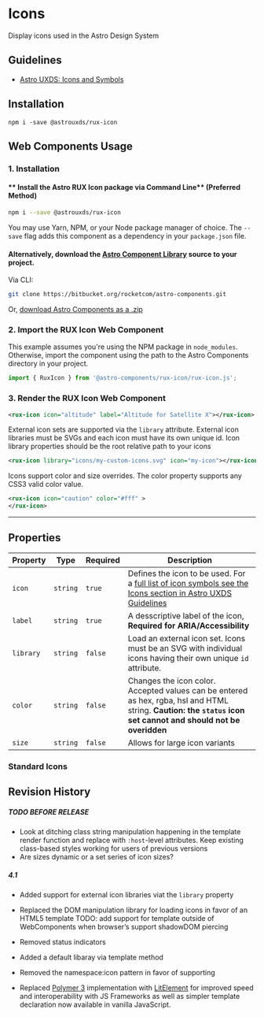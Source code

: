 # Icons

Display icons used in the Astro Design System

## Guidelines

- [Astro UXDS: Icons and Symbols](https://astrouxds.com/ui-components/icons-and-symbols)

## Installation

`npm i -save @astrouxds/rux-icon`

## Web Components Usage

### 1. Installation

#### ** Install the Astro RUX Icon package via Command Line** (Preferred Method)

```sh
npm i --save @astrouxds/rux-icon
```

You may use Yarn, NPM, or your Node package manager of choice. The `--save` flag adds this component as a dependency in your `package.json` file.

#### **Alternatively**, download the [Astro Component Library](https://bitbucket.org/rocketcom/astro-components/src/master/) source to your project.

Via CLI:

```sh
git clone https://bitbucket.org/rocketcom/astro-components.git
```

Or, [download Astro Components as a .zip](https://bitbucket.org/rocketcom/astro-components/get/master.zip)

### 2. Import the RUX Icon Web Component

This example assumes you're using the NPM package in `node_modules`. Otherwise, import the component using the path to the Astro Components directory in your project.

```javascript
import { RuxIcon } from '@astro-components/rux-icon/rux-icon.js';
```

### 3. Render the RUX Icon Web Component

```xml
<rux-icon icon="altitude" label="Altitude for Satellite X"></rux-icon>
```

External icon sets are supported via the `library` attribute. External icon libraries must be SVGs and each icon must have its own unique id. Icon library properties should be the root relative path to your icons

```xml
<rux-icon library="icons/my-custom-icons.svg" icon="my-icon"></rux-icon>

```

Icons support color and size overrides. The color property supports any CSS3 valid color value.

```xml
<rux-icon icon="caution" color="#fff" >
</rux-icon>
```

---

## Properties

| Property  | Type     | Required | Description                                                                                                                                                     |
| --------- | -------- | -------- | --------------------------------------------------------------------------------------------------------------------------------------------------------------- |
| `icon`    | `string` | `true`   | Defines the icon to be used. For a [full list of icon symbols see the Icons section in Astro UXDS Guidelines](https://astrouxds.com/library/icons-and-symbols)  |
| `label`   | `string` | `true`   | A desscriptive label of the icon, **Required for ARIA/Accessibility**                                                                                           |
| `library` | `string` | `false`  | Load an external icon set. Icons must be an SVG with individual icons having their own unique `id` attribute.                                                   |
| `color`   | `string` | `false`  | Changes the icon color. Accepted values can be entered as hex, rgba, hsl and HTML string. **Caution: the `status` icon set cannot and should not be overidden** |
| `size`    | `string` | `false`  | Allows for large icon variants                                                                                                                                  |

### Standard Icons

## Revision History

##### **TODO BEFORE RELEASE**

- Look at ditching class string manipulation happening in the template render function and replace with `:host`-level attributes. Keep existing class-based styles working for users of previous versions
- Are sizes dynamic or a set series of icon sizes?

##### **4.1**

- Added support for external icon libraries viat the `library` property
- Replaced the DOM manipulation library for loading icons in favor of an HTML5 template TODO: add support for template outside of WebComponents when browser’s support shadowDOM piercing
- Removed status indicators
- Added a default libaray via template method
- Removed the namespace:icon pattern in favor of supporting

- Replaced [Polymer 3](https://www.polymer-project.org) implementation with [LitElement](https://lit-element.polymer-project.org/) for improved speed and interoperability with JS Frameworks as well as simpler template declaration now available in vanilla JavaScript.
